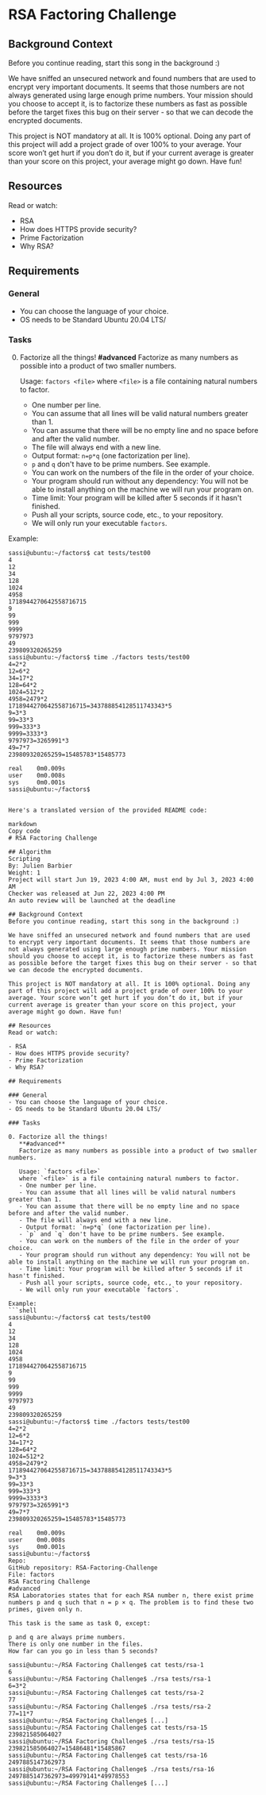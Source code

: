 # RSA Factoring Challenge

## Background Context
Before you continue reading, start this song in the background :)

We have sniffed an unsecured network and found numbers that are used to encrypt very important documents. It seems that those numbers are not always generated using large enough prime numbers. Your mission should you choose to accept it, is to factorize these numbers as fast as possible before the target fixes this bug on their server - so that we can decode the encrypted documents.

This project is NOT mandatory at all. It is 100% optional. Doing any part of this project will add a project grade of over 100% to your average. Your score won’t get hurt if you don’t do it, but if your current average is greater than your score on this project, your average might go down. Have fun!

## Resources
Read or watch:

- RSA
- How does HTTPS provide security?
- Prime Factorization
- Why RSA?

## Requirements

### General
- You can choose the language of your choice.
- OS needs to be Standard Ubuntu 20.04 LTS/

### Tasks

0. Factorize all the things!
   **#advanced**
   Factorize as many numbers as possible into a product of two smaller numbers.

   Usage: `factors <file>`
   where `<file>` is a file containing natural numbers to factor.
   - One number per line.
   - You can assume that all lines will be valid natural numbers greater than 1.
   - You can assume that there will be no empty line and no space before and after the valid number.
   - The file will always end with a new line.
   - Output format: `n=p*q` (one factorization per line).
   - `p` and `q` don't have to be prime numbers. See example.
   - You can work on the numbers of the file in the order of your choice.
   - Your program should run without any dependency: You will not be able to install anything on the machine we will run your program on.
   - Time limit: Your program will be killed after 5 seconds if it hasn't finished.
   - Push all your scripts, source code, etc., to your repository.
   - We will only run your executable `factors`.

Example:
```shell
sassi@ubuntu:~/factors$ cat tests/test00 
4
12
34
128
1024
4958
1718944270642558716715
9
99
999
9999
9797973
49
239809320265259
sassi@ubuntu:~/factors$ time ./factors tests/test00
4=2*2
12=6*2
34=17*2
128=64*2
1024=512*2
4958=2479*2
1718944270642558716715=343788854128511743343*5
9=3*3
99=33*3
999=333*3
9999=3333*3
9797973=3265991*3
49=7*7
239809320265259=15485783*15485773

real    0m0.009s
user    0m0.008s
sys     0m0.001s
sassi@ubuntu:~/factors$


Here's a translated version of the provided README code:

markdown
Copy code
# RSA Factoring Challenge

## Algorithm
Scripting  
By: Julien Barbier  
Weight: 1  
Project will start Jun 19, 2023 4:00 AM, must end by Jul 3, 2023 4:00 AM  
Checker was released at Jun 22, 2023 4:00 PM  
An auto review will be launched at the deadline

## Background Context
Before you continue reading, start this song in the background :)

We have sniffed an unsecured network and found numbers that are used to encrypt very important documents. It seems that those numbers are not always generated using large enough prime numbers. Your mission should you choose to accept it, is to factorize these numbers as fast as possible before the target fixes this bug on their server - so that we can decode the encrypted documents.

This project is NOT mandatory at all. It is 100% optional. Doing any part of this project will add a project grade of over 100% to your average. Your score won’t get hurt if you don’t do it, but if your current average is greater than your score on this project, your average might go down. Have fun!

## Resources
Read or watch:

- RSA
- How does HTTPS provide security?
- Prime Factorization
- Why RSA?

## Requirements

### General
- You can choose the language of your choice.
- OS needs to be Standard Ubuntu 20.04 LTS/

### Tasks

0. Factorize all the things!
   **#advanced**
   Factorize as many numbers as possible into a product of two smaller numbers.

   Usage: `factors <file>`
   where `<file>` is a file containing natural numbers to factor.
   - One number per line.
   - You can assume that all lines will be valid natural numbers greater than 1.
   - You can assume that there will be no empty line and no space before and after the valid number.
   - The file will always end with a new line.
   - Output format: `n=p*q` (one factorization per line).
   - `p` and `q` don't have to be prime numbers. See example.
   - You can work on the numbers of the file in the order of your choice.
   - Your program should run without any dependency: You will not be able to install anything on the machine we will run your program on.
   - Time limit: Your program will be killed after 5 seconds if it hasn't finished.
   - Push all your scripts, source code, etc., to your repository.
   - We will only run your executable `factors`.

Example:
```shell
sassi@ubuntu:~/factors$ cat tests/test00 
4
12
34
128
1024
4958
1718944270642558716715
9
99
999
9999
9797973
49
239809320265259
sassi@ubuntu:~/factors$ time ./factors tests/test00
4=2*2
12=6*2
34=17*2
128=64*2
1024=512*2
4958=2479*2
1718944270642558716715=343788854128511743343*5
9=3*3
99=33*3
999=333*3
9999=3333*3
9797973=3265991*3
49=7*7
239809320265259=15485783*15485773

real    0m0.009s
user    0m0.008s
sys     0m0.001s
sassi@ubuntu:~/factors$
Repo:
GitHub repository: RSA-Factoring-Challenge
File: factors
RSA Factoring Challenge
#advanced
RSA Laboratories states that for each RSA number n, there exist prime numbers p and q such that n = p × q. The problem is to find these two primes, given only n.

This task is the same as task 0, except:

p and q are always prime numbers.
There is only one number in the files.
How far can you go in less than 5 seconds?

sassi@ubuntu:~/RSA Factoring Challenge$ cat tests/rsa-1
6
sassi@ubuntu:~/RSA Factoring Challenge$ ./rsa tests/rsa-1
6=3*2
sassi@ubuntu:~/RSA Factoring Challenge$ cat tests/rsa-2
77
sassi@ubuntu:~/RSA Factoring Challenge$ ./rsa tests/rsa-2
77=11*7
sassi@ubuntu:~/RSA Factoring Challenge$ [...]
sassi@ubuntu:~/RSA Factoring Challenge$ cat tests/rsa-15
239821585064027
sassi@ubuntu:~/RSA Factoring Challenge$ ./rsa tests/rsa-15 
239821585064027=15486481*15485867
sassi@ubuntu:~/RSA Factoring Challenge$ cat tests/rsa-16
2497885147362973
sassi@ubuntu:~/RSA Factoring Challenge$ ./rsa tests/rsa-16
2497885147362973=49979141*49978553
sassi@ubuntu:~/RSA Factoring Challenge$ [...]

